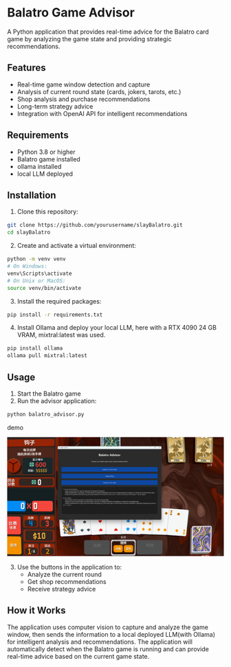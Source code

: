 # Balatro Game Advisor

A Python application that provides real-time advice for the Balatro card game by analyzing the game state and providing strategic recommendations.

## Features

- Real-time game window detection and capture
- Analysis of current round state (cards, jokers, tarots, etc.)
- Shop analysis and purchase recommendations
- Long-term strategy advice
- Integration with OpenAI API for intelligent recommendations

## Requirements

- Python 3.8 or higher
- Balatro game installed
- ollama installed 
- local LLM deployed

## Installation

1. Clone this repository:
```bash
git clone https://github.com/yourusername/slayBalatro.git
cd slayBalatro
```

2. Create and activate a virtual environment:
```bash
python -m venv venv
# On Windows:
venv\Scripts\activate
# On Unix or MacOS:
source venv/bin/activate
```

3. Install the required packages:
```bash
pip install -r requirements.txt
```

4. Install Ollama and deploy your local LLM, here with a RTX 4090 24 GB VRAM, mixtral:latest was used.
```bash
pip install ollama
ollama pull mixtral:latest
```

## Usage

1. Start the Balatro game
2. Run the advisor application:
```bash
python balatro_advisor.py
```

demo

![Balatro](./screenshots/demo.png)

3. Use the buttons in the application to:
   - Analyze the current round
   - Get shop recommendations
   - Receive strategy advice

## How it Works

The application uses computer vision to capture and analyze the game window, then sends the information to a local deployed LLM(with Ollama) for intelligent analysis and recommendations. The application will automatically detect when the Balatro game is running and can provide real-time advice based on the current game state.
